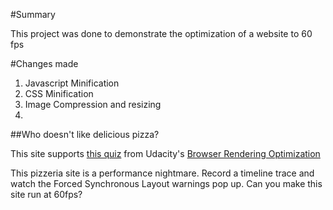 #Summary

This project was done to demonstrate the optimization of a website to 60 fps

#Changes made
1. Javascript Minification
2. CSS Minification
3. Image Compression and resizing
4. 

##Who doesn't like delicious pizza?

This site supports [this quiz](https://www.udacity.com/course/viewer#!/c-ud860/l-4147498575/e-4154208580/m-4142388616) from Udacity's [Browser Rendering Optimization](http://udacity.com/ud860)

This pizzeria site is a performance nightmare. Record a timeline trace and watch the Forced Synchronous Layout warnings pop up. Can you make this site run at 60fps?
